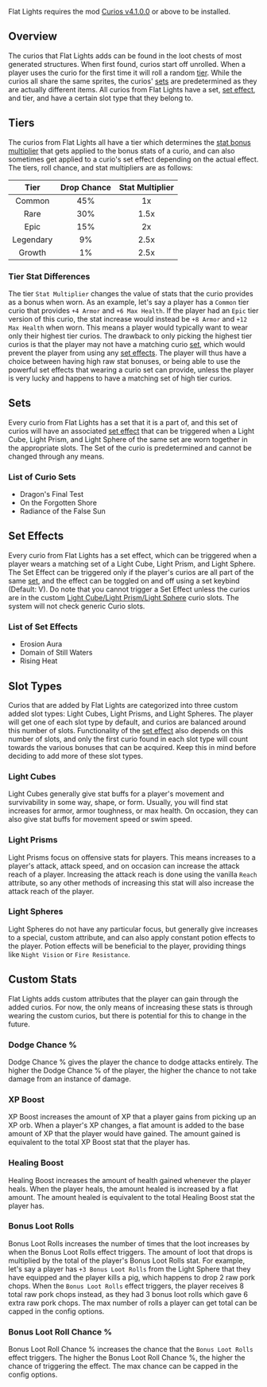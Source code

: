 Flat Lights requires the mod [Curios v4.1.0.0](https://www.curseforge.com/minecraft/mc-mods/curios/files/4419403) or above to be installed.

## Overview
The curios that Flat Lights adds can be found in the loot chests of most generated structures. When first found, curios start off unrolled. When a player uses the curio for the first time it will roll a random [tier](#tiers). While the curios all share the same sprites, the curios' [sets](#sets) are predetermined as they are actually different items. All curios from Flat Lights have a set, [set effect](#set-effects), and tier, and have a certain slot type that they belong to.

## Tiers
The curios from Flat Lights all have a tier which determines the [stat bonus multiplier](#tier-stat-differences) that gets applied to the bonus stats of a curio, and can also sometimes get applied to a curio's set effect depending on the actual effect. The tiers, roll chance, and stat multipliers are as follows:

|    Tier    | Drop Chance | Stat Multiplier  |
|:----------:|:-----------:|:----------------:|
|   Common   |     45%     |        1x        |
|    Rare    |     30%     |       1.5x       |
|    Epic    |     15%     |        2x        |
| Legendary  |     9%      |       2.5x       |
|   Growth   |     1%      |       2.5x       |

### Tier Stat Differences
The tier `Stat Multiplier` changes the value of stats that the curio provides as a bonus when worn. As an example, let's say a player has a `Common` tier curio that provides `+4 Armor` and `+6 Max Health`. If the player had an `Epic` tier version of this curio, the stat increase would instead be `+8 Armor` and `+12 Max Health` when worn. This means a player would typically want to wear only their highest tier curios. The drawback to only picking the highest tier curios is that the player may not have a matching curio [set](#sets), which would prevent the player from using any [set effects](#set-effects). The player will thus have a choice between having high raw stat bonuses, or being able to use the powerful set effects that wearing a curio set can provide, unless the player is very lucky and happens to have a matching set of high tier curios.

## Sets
Every curio from Flat Lights has a set that it is a part of, and this set of curios will have an associated [set effect](#set-effects) that can be triggered when a Light Cube, Light Prism, and Light Sphere of the same set are worn together in the appropriate slots. The Set of the curio is predetermined and cannot be changed through any means.

### List of Curio Sets
- Dragon's Final Test
- On the Forgotten Shore
- Radiance of the False Sun

## Set Effects
Every curio from Flat Lights has a set effect, which can be triggered when a player wears a matching set of a Light Cube, Light Prism, and Light Sphere. The Set Effect can be triggered only if the player's curios are all part of the same [set](#sets), and the effect can be toggled on and off using a set keybind (Default: V). Do note that you cannot trigger a Set Effect unless the curios are in the custom [Light Cube/Light Prism/Light Sphere](#slot-types) curio slots. The system will not check generic Curio slots.

### List of Set Effects
- Erosion Aura
- Domain of Still Waters
- Rising Heat

## Slot Types
Curios that are added by Flat Lights are categorized into three custom added slot types: Light Cubes, Light Prisms, and Light Spheres. The player will get one of each slot type by default, and curios are balanced around this number of slots. Functionality of the [set effect](#set-effects) also depends on this number of slots, and only the first curio found in each slot type will count towards the various bonuses that can be acquired. Keep this in mind before deciding to add more of these slot types.

### Light Cubes
Light Cubes generally give stat buffs for a player's movement and survivability in some way, shape, or form. Usually, you will find stat increases for armor, armor toughness, or max health. On occasion, they can also give stat buffs for movement speed or swim speed. 

### Light Prisms
Light Prisms focus on offensive stats for players. This means increases to a player's attack, attack speed, and on occasion can increase the attack reach of a player. Increasing the attack reach is done using the vanilla `Reach` attribute, so any other methods of increasing this stat will also increase the attack reach of the player.

### Light Spheres
Light Spheres do not have any particular focus, but generally give increases to a special, custom attribute, and can also apply constant potion effects to the player. Potion effects will be beneficial to the player, providing things like `Night Vision` or `Fire Resistance`.

## Custom Stats
Flat Lights adds custom attributes that the player can gain through the added curios. For now, the only means of increasing these stats is through wearing the custom curios, but there is potential for this to change in the future.

### Dodge Chance %
Dodge Chance % gives the player the chance to dodge attacks entirely. The higher the Dodge Chance % of the player, the higher the chance to not take damage from an instance of damage.

### XP Boost
XP Boost increases the amount of XP that a player gains from picking up an XP orb. When a player's XP changes, a flat amount is added to the base amount of XP that the player would have gained. The amount gained is equivalent to the total XP Boost stat that the player has.

### Healing Boost
Healing Boost increases the amount of health gained whenever the player heals. When the player heals, the amount healed is increased by a flat amount. The amount healed is equivalent to the total Healing Boost stat the player has.

### Bonus Loot Rolls
Bonus Loot Rolls increases the number of times that the loot increases by when the Bonus Loot Rolls effect triggers. The amount of loot that drops is multiplied by the total of the player's Bonus Loot Rolls stat. For example, let's say a player has `+3 Bonus Loot Rolls` from the Light Sphere that they have equipped and the player kills a pig, which happens to drop 2 raw pork chops. When the `Bonus Loot Rolls` effect triggers, the player receives 8 total raw pork chops instead, as they had 3 bonus loot rolls which gave 6 extra raw pork chops. The max number of rolls a player can get total can be capped in the config options.

### Bonus Loot Roll Chance %
Bonus Loot Roll Chance % increases the chance that the `Bonus Loot Rolls` effect triggers. The higher the Bonus Loot Roll Chance %, the higher the chance of triggering the effect. The max chance can be capped in the config options.

